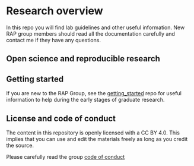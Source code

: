 # Research overview

In this repo you will find lab guidelines and other useful information. 
New RAP group members should read all the documentation carefully and contact me if they have any questions. 

## Open science and reproducible research

## Getting started

If you are new to the RAP Group, see the [getting_started]() repo for useful information to help during the early stages of graduate research. 

## License and code of conduct

The content in this repository is openly licensed with a CC BY 4.0. This implies that you can use and edit the materials freely as long as you credit the source.

Please carefully read the group [code of conduct](./CODE_OF_CONDUCT.md)
